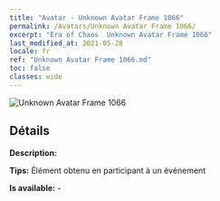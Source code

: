 ```yaml
---
title: "Avatar - Unknown Avatar Frame 1066"
permalink: /Avatars/Unknown Avatar Frame 1066/
excerpt: "Era of Chaos  Unknown Avatar Frame 1066"
last_modified_at: 2021-05-28
locale: fr
ref: "Unknown Avatar Frame 1066.md"
toc: false
classes: wide
---
```

 ![Unknown Avatar Frame 1066](/images/a/avatarFrame_66.png)

## Détails

 **Description:**  

 **Tips:** Élément obtenu en participant à un événement 

 **Is available:**  - 

